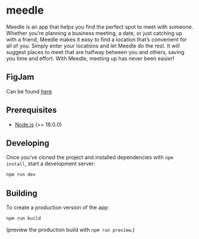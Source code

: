 # meedle

Meedle is an app that helps you find the perfect spot to meet with someone. Whether you’re planning a business meeting, a date, or just catching up with a friend, Meedle makes it easy to find a location that’s convenient for all of you. Simply enter your locations and let Meedle do the rest. It will suggest places to meet that are halfway between you and others, saving you time and effort. With Meedle, meeting up has never been easier!

## FigJam

Can be found [here](https://www.figma.com/file/nI3QZUTyWXFIpjcsXKlzU7/Meedle?type=whiteboard&node-id=0%3A1&t=x6NBji9nX9nfQzVt-1)

## Prerequisites

- [Node.js](https://nodejs.org/de) (>= 18.0.0)

## Developing

Once you've cloned the project and installed dependencies with `npm install`, start a development server:

```bash
npm run dev
```

## Building

To create a production version of the app:

```bash
npm run build
```

(preview the production build with `npm run preview`.)
